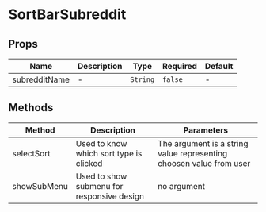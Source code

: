 # SortBarSubreddit

## Props

<!-- @vuese:SortBarSubreddit:props:start -->
|Name|Description|Type|Required|Default|
|---|---|---|---|---|
|subredditName|-|`String`|`false`|-|

<!-- @vuese:SortBarSubreddit:props:end -->


## Methods

<!-- @vuese:SortBarSubreddit:methods:start -->
|Method|Description|Parameters|
|---|---|---|
|selectSort|Used to know which sort type is clicked|The argument is a string value representing choosen value from user|
|showSubMenu|Used to show submenu for responsive design|no argument|

<!-- @vuese:SortBarSubreddit:methods:end -->



